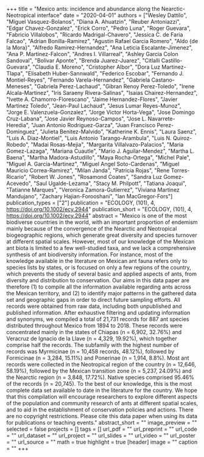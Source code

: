 +++
title = "Mexico ants: incidence and abundance along the Nearctic-Neotropical interface"
date = "2020-04-01"
authors = ["Wesley Dattilo", "Miguel Vasquez-Bolanos", "Diana A. Ahuatzin", "Reuber Antoniazzi", "Edgar Chavez-Gonzalez", "Erick Corro", "Pedro Luna", "Roger Guevara", "Fabricio Villalobos", "Ricardo Madrigal-Chavero", "Jessica C. de Faria Falcao", "Adrian Bonilla-Ramirez", "Agustin Rafael Garcia Romero", "Aldo {de la Mora}", "Alfredo Ramirez-Hernandez", "Ana Leticia Escalante-Jimenez", "Ana P. Martinez-Falcon", "Andres I. Villarreal", "Ashley Garcia Colon Sandoval", "Bolivar Aponte", "Brenda Juarez-Juarez", "Citlalli Castillo-Guevara", "Claudia E. Moreno", "Cristopher Albor", "Dora Luz Martinez-Tlapa", "Elisabeth Huber-Sannwald", "Federico Escobar", "Fernando J. Montiel-Reyes", "Fernando Varela-Hernandez", "Gabriela Castano-Meneses", "Gabriela Perez-Lachaud", "Gibran Renoy Perez-Toledo", "Irene Alcala-Martinez", "Iris Saraeny Rivera-Salinas", "Isaias Chairez-Hernandez", "Ivette A. Chamorro-Florescano", "Jaime Hernandez-Flores", "Javier Martinez Toledo", "Jean-Paul Lachaud", "Jesus Lumar Reyes-Munoz", "Jorge E. Valenzuela-Gonzalez", "Jorge Victor Horta-Vega", "Jose Domingo Cruz-Labana", "Jose Javier Reynoso-Campos", "Jose L. Navarrete-Heredia", "Juan Antonio Rodriguez-Garza", "Juan Francisco Perez-Dominguez", "Julieta Benitez-Malvido", "Katherine K. Ennis", "Laura Saenz", "Luis A. Diaz-Montiel", "Luis Antonio Tarango-Arambula", "Luis N. Quiroz-Robedo", "Madai Rosas-Mejia", "Margarita Villalvazo-Palacios", "Maria Gomez-Lazaga", "Mariana Cuautle", "Mario J. Aguilar-Mendez", "Martha L. Baena", "Martha Madora-Astudillo", "Maya Rocha-Ortega", "Michel Pale", "Miguel A. Garcia-Martinez", "Miguel Angel Soto-Cardenas", "Miguel Mauricio Correa-Ramirez", "Milan Janda", "Patricia Rojas", "Rene Torres-Ricario", "Robert W. Jones", "Rosamond Coates", "Sandra Luz Gomez-Acevedo", "Saul Ugalde-Lezama", "Stacy M. Philpott", "Tatiana Joaqui", "Tatianne Marques", "Veronica Zamora-Gutierrez", "Viviana Martinez Mandujano", "Zachary Hajian-Forooshani", "Ian MacGregor-Fors"]
publication_types = ["2"]
publication = "ECOLOGY, (101), 4, https://doi.org/10.1002/ecy.2944"
publication_short = "ECOLOGY, (101), 4, https://doi.org/10.1002/ecy.2944"
abstract = "Mexico is one of the most biodiverse countries in the world, with an important proportion of endemism mainly because of the convergence of the Nearctic and Neotropical biogeographic regions, which generate great diversity and species turnover at different spatial scales. However, most of our knowledge of the Mexican ant biota is limited to a few well-studied taxa, and we lack a comprehensive synthesis of ant biodiversity information. For instance, most of the knowledge available in the literature on Mexican ant fauna refers only to species lists by states, or is focused on only a few regions of the country, which prevents the study of several basic and applied aspects of ants, from diversity and distribution to conservation. Our aims in this data paper are therefore (1) to compile all the information available regarding ants across the Mexican territory, and (2) to identify major patterns in the gathered data set and geographic gaps in order to direct future sampling efforts. All records were obtained from raw data, including both unpublished and published information. After exhaustive filtering and updating information and synonyms, we compiled a total of 21,731 records for 887 ant species distributed throughout Mexico from 1894 to 2018. These records were concentrated mainly in the states of Chiapas (n = 6,902, 32.76\%) and Veracruz de Ignacio de la Llave (n = 4,329, 19.92\%), which together comprise half the records. The subfamily with the highest number of records was Myrmicinae (n = 10,458 records, 48.12\%), followed by Formicinae (n = 3,284, 15.11\%) and Ponerinae (n = 1,914, 8.8\%). Most ant records were collected in the Neotropical region of the country (n = 12,646, 58.19\%), followed by the Mexican transition zone (n = 5,237, 24.09\%) and the Nearctic region (n = 3,848, 17.72\%). Native species comprised 95.46\% of the records (n = 20,745). To the best of our knowledge, this is the most complete data set available to date in the literature for the country. We hope that this compilation will encourage researchers to explore different aspects of the population and community research of ants at different spatial scales, and to aid in the establishment of conservation policies and actions. There are no copyright restrictions. Please cite this data paper when using its data for publications or teaching events."
abstract_short = ""
image_preview = ""
selected = false
projects = []
tags = []
url_pdf = ""
url_preprint = ""
url_code = ""
url_dataset = ""
url_project = ""
url_slides = ""
url_video = ""
url_poster = ""
url_source = ""
math = true
highlight = true
[header]
image = ""
caption = ""
+++
